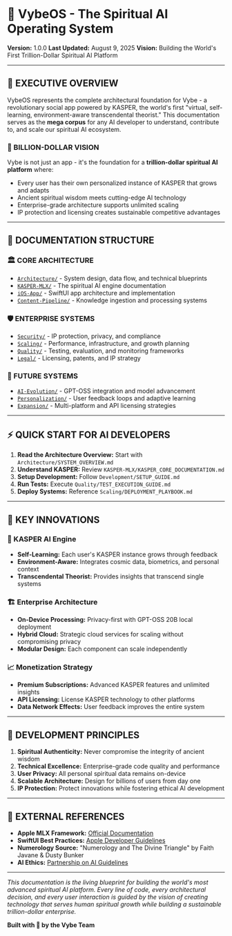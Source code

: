 # 🌌 VybeOS - The Spiritual AI Operating System

**Version:** 1.0.0
**Last Updated:** August 9, 2025
**Vision:** Building the World's First Trillion-Dollar Spiritual AI Platform

---

## 🚀 **EXECUTIVE OVERVIEW**

VybeOS represents the complete architectural foundation for Vybe - a revolutionary social app powered by KASPER, the world's first "virtual, self-learning, environment-aware transcendental theorist." This documentation serves as the **mega corpus** for any AI developer to understand, contribute to, and scale our spiritual AI ecosystem.

### **🎯 BILLION-DOLLAR VISION**

Vybe is not just an app - it's the foundation for a **trillion-dollar spiritual AI platform** where:
- Every user has their own personalized instance of KASPER that grows and adapts
- Ancient spiritual wisdom meets cutting-edge AI technology
- Enterprise-grade architecture supports unlimited scaling
- IP protection and licensing creates sustainable competitive advantages

---

## 📁 **DOCUMENTATION STRUCTURE**

### **🏛️ CORE ARCHITECTURE**
- [`Architecture/`](Architecture/) - System design, data flow, and technical blueprints
- [`KASPER-MLX/`](KASPER-MLX/) - The spiritual AI engine documentation
- [`iOS-App/`](iOS-App/) - SwiftUI app architecture and implementation
- [`Content-Pipeline/`](Content-Pipeline/) - Knowledge ingestion and processing systems

### **🛡️ ENTERPRISE SYSTEMS**
- [`Security/`](Security/) - IP protection, privacy, and compliance
- [`Scaling/`](Scaling/) - Performance, infrastructure, and growth planning
- [`Quality/`](Quality/) - Testing, evaluation, and monitoring frameworks
- [`Legal/`](Legal/) - Licensing, patents, and IP strategy

### **🔮 FUTURE SYSTEMS**
- [`AI-Evolution/`](AI-Evolution/) - GPT-OSS integration and model advancement
- [`Personalization/`](Personalization/) - User feedback loops and adaptive learning
- [`Expansion/`](Expansion/) - Multi-platform and API licensing strategies

---

## ⚡ **QUICK START FOR AI DEVELOPERS**

1. **Read the Architecture Overview:** Start with `Architecture/SYSTEM_OVERVIEW.md`
2. **Understand KASPER:** Review `KASPER-MLX/KASPER_CORE_DOCUMENTATION.md`
3. **Setup Development:** Follow `Development/SETUP_GUIDE.md`
4. **Run Tests:** Execute `Quality/TEST_EXECUTION_GUIDE.md`
5. **Deploy Systems:** Reference `Scaling/DEPLOYMENT_PLAYBOOK.md`

---

## 🌟 **KEY INNOVATIONS**

### **🧠 KASPER AI Engine**
- **Self-Learning:** Each user's KASPER instance grows through feedback
- **Environment-Aware:** Integrates cosmic data, biometrics, and personal context
- **Transcendental Theorist:** Provides insights that transcend single systems

### **🏗️ Enterprise Architecture**
- **On-Device Processing:** Privacy-first with GPT-OSS 20B local deployment
- **Hybrid Cloud:** Strategic cloud services for scaling without compromising privacy
- **Modular Design:** Each component can scale independently

### **📈 Monetization Strategy**
- **Premium Subscriptions:** Advanced KASPER features and unlimited insights
- **API Licensing:** License KASPER technology to other platforms
- **Data Network Effects:** User feedback improves the entire system

---

## 🎯 **DEVELOPMENT PRINCIPLES**

1. **Spiritual Authenticity:** Never compromise the integrity of ancient wisdom
2. **Technical Excellence:** Enterprise-grade code quality and performance
3. **User Privacy:** All personal spiritual data remains on-device
4. **Scalable Architecture:** Design for billions of users from day one
5. **IP Protection:** Protect innovations while fostering ethical AI development

---

## 🔗 **EXTERNAL REFERENCES**

- **Apple MLX Framework:** [Official Documentation](https://ml-explore.github.io/mlx/build/html/index.html)
- **SwiftUI Best Practices:** [Apple Developer Guidelines](https://developer.apple.com/swiftui/)
- **Numerology Source:** "Numerology and The Divine Triangle" by Faith Javane & Dusty Bunker
- **AI Ethics:** [Partnership on AI Guidelines](https://www.partnershiponai.org/)

---

*This documentation is the living blueprint for building the world's most advanced spiritual AI platform. Every line of code, every architectural decision, and every user interaction is guided by the vision of creating technology that serves human spiritual growth while building a sustainable trillion-dollar enterprise.*

**Built with 🔮 by the Vybe Team**

